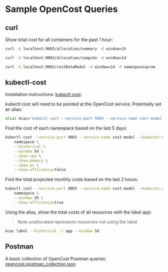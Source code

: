 # Sample OpenCost Queries

## curl

Show total cost for all containers for the past 1 hour:

```sh
curl -G localhost:9003/allocation/summary -d window=1h
```

```sh
curl -G localhost:9003/allocation/compute -d window=1d
```

```sh
curl -G localhost:9003/costDataModel -d window=1d -d namespace=prom
```

## kubectl-cost

Installation instructions: [kubectl cost](https://github.com/kubecost/kubectl-cost):

kubectl cost will need to be pointed at the OpenCost service. Potentially set an alias:

```sh
alias kcac='kubectl cost --service-port 9003 --service-name cost-model --kubecost-namespace cost-model --allocation-path /allocation/compute'
```

Find the cost of each namespace based on the last 5 days:

```sh
kubectl cost --service-port 9003 --service-name cost-model --kubecost-namespace cost-model --allocation-path /allocation/compute  \
    namespace \
    --historical \
    --window 5d \
    --show-cpu \
    --show-memory \
    --show-pv \
    --show-efficiency=false
```

Find the total projected monthly costs based on the last 2 hours:

```sh
kubectl cost --service-port 9003 --service-name cost-model --kubecost-namespace cost-model --allocation-path /allocation/compute  \
    namespace \
    --window 2h \
    --show-efficiency=true
```

Using the alias, show the total costs of all resources with the label app:
> Note unallocated represents resources not using the label

```sh
kcac label --historical -l app --window 5d
```

## Postman

A basic collection of OpenCost Postman queries: [opencost.postman_collection.json](./opencost.postman_collection.json)